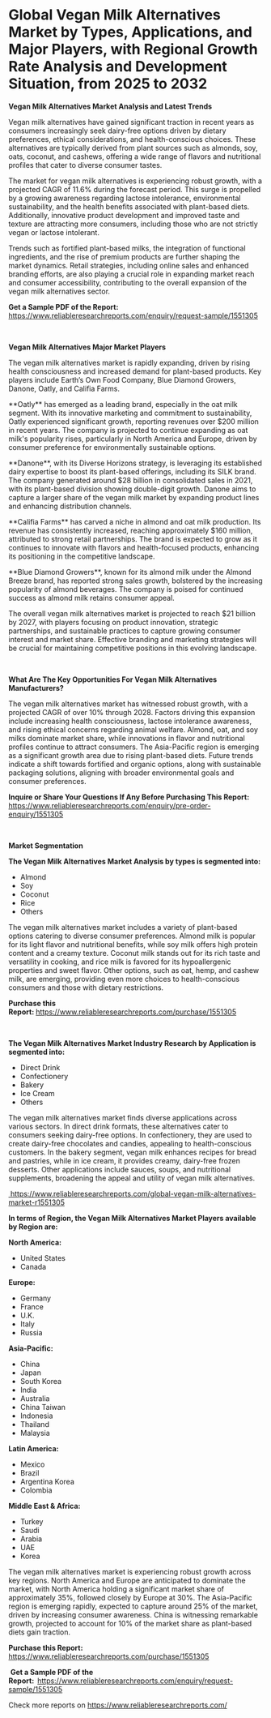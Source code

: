 <p><h1>Global Vegan Milk Alternatives Market by Types, Applications, and Major Players, with Regional Growth Rate Analysis and Development Situation, from 2025 to 2032</h1></p><p><strong>Vegan Milk Alternatives Market Analysis and Latest Trends</strong></p>
<p><p>Vegan milk alternatives have gained significant traction in recent years as consumers increasingly seek dairy-free options driven by dietary preferences, ethical considerations, and health-conscious choices. These alternatives are typically derived from plant sources such as almonds, soy, oats, coconut, and cashews, offering a wide range of flavors and nutritional profiles that cater to diverse consumer tastes.</p><p>The market for vegan milk alternatives is experiencing robust growth, with a projected CAGR of 11.6% during the forecast period. This surge is propelled by a growing awareness regarding lactose intolerance, environmental sustainability, and the health benefits associated with plant-based diets. Additionally, innovative product development and improved taste and texture are attracting more consumers, including those who are not strictly vegan or lactose intolerant.</p><p>Trends such as fortified plant-based milks, the integration of functional ingredients, and the rise of premium products are further shaping the market dynamics. Retail strategies, including online sales and enhanced branding efforts, are also playing a crucial role in expanding market reach and consumer accessibility, contributing to the overall expansion of the vegan milk alternatives sector.</p></p>
<p><strong>Get a Sample PDF of the Report:&nbsp;</strong> <a href="https://www.reliableresearchreports.com/enquiry/request-sample/1551305?utm_campaign=2219&utm_medium=2&utm_source=Github&utm_content=ia&utm_term=07042025&utm_id=vegan-milk-alternatives">https://www.reliableresearchreports.com/enquiry/request-sample/1551305</a></p>
<p>&nbsp;</p>
<p><strong>Vegan Milk Alternatives Major Market Players</strong></p>
<p><p>The vegan milk alternatives market is rapidly expanding, driven by rising health consciousness and increased demand for plant-based products. Key players include Earth’s Own Food Company, Blue Diamond Growers, Danone, Oatly, and Califia Farms.</p><p>**Oatly** has emerged as a leading brand, especially in the oat milk segment. With its innovative marketing and commitment to sustainability, Oatly experienced significant growth, reporting revenues over $200 million in recent years. The company is projected to continue expanding as oat milk's popularity rises, particularly in North America and Europe, driven by consumer preference for environmentally sustainable options.</p><p>**Danone**, with its Diverse Horizons strategy, is leveraging its established dairy expertise to boost its plant-based offerings, including its SILK brand. The company generated around $28 billion in consolidated sales in 2021, with its plant-based division showing double-digit growth. Danone aims to capture a larger share of the vegan milk market by expanding product lines and enhancing distribution channels.</p><p>**Califia Farms** has carved a niche in almond and oat milk production. Its revenue has consistently increased, reaching approximately $160 million, attributed to strong retail partnerships. The brand is expected to grow as it continues to innovate with flavors and health-focused products, enhancing its positioning in the competitive landscape.</p><p>**Blue Diamond Growers**, known for its almond milk under the Almond Breeze brand, has reported strong sales growth, bolstered by the increasing popularity of almond beverages. The company is poised for continued success as almond milk retains consumer appeal.</p><p>The overall vegan milk alternatives market is projected to reach $21 billion by 2027, with players focusing on product innovation, strategic partnerships, and sustainable practices to capture growing consumer interest and market share. Effective branding and marketing strategies will be crucial for maintaining competitive positions in this evolving landscape.</p></p>
<p>&nbsp;</p>
<p><strong>What Are The Key Opportunities For Vegan Milk Alternatives Manufacturers?</strong></p>
<p><p>The vegan milk alternatives market has witnessed robust growth, with a projected CAGR of over 10% through 2028. Factors driving this expansion include increasing health consciousness, lactose intolerance awareness, and rising ethical concerns regarding animal welfare. Almond, oat, and soy milks dominate market share, while innovations in flavor and nutritional profiles continue to attract consumers. The Asia-Pacific region is emerging as a significant growth area due to rising plant-based diets. Future trends indicate a shift towards fortified and organic options, along with sustainable packaging solutions, aligning with broader environmental goals and consumer preferences.</p></p>
<p><strong>Inquire or Share Your Questions If Any Before Purchasing This Report:</strong> <a href="https://www.reliableresearchreports.com/enquiry/pre-order-enquiry/1551305?utm_campaign=2219&utm_medium=2&utm_source=Github&utm_content=ia&utm_term=07042025&utm_id=vegan-milk-alternatives">https://www.reliableresearchreports.com/enquiry/pre-order-enquiry/1551305</a></p>
<p>&nbsp;</p>
<p><strong>Market Segmentation</strong></p>
<p><strong>The Vegan Milk Alternatives Market Analysis by types is segmented into:</strong></p>
<p><ul><li>Almond</li><li>Soy</li><li>Coconut</li><li>Rice</li><li>Others</li></ul></p>
<p><p>The vegan milk alternatives market includes a variety of plant-based options catering to diverse consumer preferences. Almond milk is popular for its light flavor and nutritional benefits, while soy milk offers high protein content and a creamy texture. Coconut milk stands out for its rich taste and versatility in cooking, and rice milk is favored for its hypoallergenic properties and sweet flavor. Other options, such as oat, hemp, and cashew milk, are emerging, providing even more choices to health-conscious consumers and those with dietary restrictions.</p></p>
<p><strong>Purchase this Report:&nbsp;</strong><a href="https://www.reliableresearchreports.com/purchase/1551305?utm_campaign=2219&utm_medium=2&utm_source=Github&utm_content=ia&utm_term=07042025&utm_id=vegan-milk-alternatives">https://www.reliableresearchreports.com/purchase/1551305</a></p>
<p>&nbsp;</p>
<p><strong>The Vegan Milk Alternatives Market Industry Research by Application is segmented into:</strong></p>
<p><ul><li>Direct Drink</li><li>Confectionery</li><li>Bakery</li><li>Ice Cream</li><li>Others</li></ul></p>
<p><p>The vegan milk alternatives market finds diverse applications across various sectors. In direct drink formats, these alternatives cater to consumers seeking dairy-free options. In confectionery, they are used to create dairy-free chocolates and candies, appealing to health-conscious customers. In the bakery segment, vegan milk enhances recipes for bread and pastries, while in ice cream, it provides creamy, dairy-free frozen desserts. Other applications include sauces, soups, and nutritional supplements, broadening the appeal and utility of vegan milk alternatives.</p></p>
<p><a href="https://www.reliableresearchreports.com/global-vegan-milk-alternatives-market-r1551305?utm_campaign=2219&utm_medium=2&utm_source=Github&utm_content=ia&utm_term=07042025&utm_id=vegan-milk-alternatives">&nbsp;https://www.reliableresearchreports.com/global-vegan-milk-alternatives-market-r1551305</a></p>
<p><strong>In terms of Region, the Vegan Milk Alternatives Market Players available by Region are:</strong></p>
<p>
    <p> <strong> North America: </strong>
        <ul>
            <li>United States</li>
            <li>Canada</li>
        </ul>
        </p> 
    <p> <strong> Europe: </strong>
        <ul>
            <li>Germany</li>
            <li>France</li>
            <li>U.K.</li>
            <li>Italy</li>
            <li>Russia</li>
        </ul>
        </p> 
    <p> <strong> Asia-Pacific: </strong>
        <ul>
            <li>China</li>
            <li>Japan</li>
            <li>South Korea</li>
            <li>India</li>
            <li>Australia</li>
            <li>China Taiwan</li>
            <li>Indonesia</li>
            <li>Thailand</li>
            <li>Malaysia</li>
        </ul>
        </p> 
    <p> <strong> Latin America: </strong>
        <ul>
            <li>Mexico</li>
            <li>Brazil</li>
            <li>Argentina Korea</li>
            <li>Colombia</li>
        </ul>
        </p> 
    <p> <strong> Middle East & Africa: </strong>
        <ul>
            <li>Turkey</li>
            <li>Saudi</li>
            <li>Arabia</li>
            <li>UAE</li>
            <li>Korea</li>
        </ul>
    </p>
    </p>
<p><p>The vegan milk alternatives market is experiencing robust growth across key regions. North America and Europe are anticipated to dominate the market, with North America holding a significant market share of approximately 35%, followed closely by Europe at 30%. The Asia-Pacific region is emerging rapidly, expected to capture around 25% of the market, driven by increasing consumer awareness. China is witnessing remarkable growth, projected to account for 10% of the market share as plant-based diets gain traction.</p></p>
<p><strong>Purchase this Report: </strong><a href="https://www.reliableresearchreports.com/purchase/1551305?utm_campaign=2219&utm_medium=2&utm_source=Github&utm_content=ia&utm_term=07042025&utm_id=vegan-milk-alternatives">https://www.reliableresearchreports.com/purchase/1551305</a></p>
<p>&nbsp;<strong>Get a Sample PDF of the Report:&nbsp;&nbsp;</strong><a href="https://www.reliableresearchreports.com/enquiry/request-sample/1551305?utm_campaign=2219&utm_medium=2&utm_source=Github&utm_content=ia&utm_term=07042025&utm_id=vegan-milk-alternatives">https://www.reliableresearchreports.com/enquiry/request-sample/1551305</a></p>
<p><strong></strong></p>
<p>Check more reports on <a href="https://www.reliableresearchreports.com/?utm_campaign=2219&utm_medium=2&utm_source=Github&utm_content=ia&utm_term=07042025&utm_id=vegan-milk-alternatives">https://www.reliableresearchreports.com/</a></p>